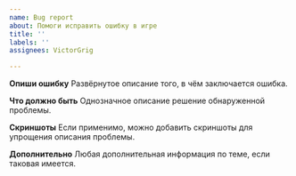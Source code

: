 ```yaml
---
name: Bug report
about: Помоги исправить ошибку в игре
title: ''
labels: ''
assignees: VictorGrig

---
```


**Опиши ошибку**
Развёрнутое описание того, в чём заключается ошибка.

**Что должно быть**
Однозначное описание решение обнаруженной проблемы.

**Скриншоты**
Если применимо, можно добавить скриншоты для упрощения описания проблемы.

**Дополнительно**
Любая дополнительная информация по теме, если таковая имеется.
